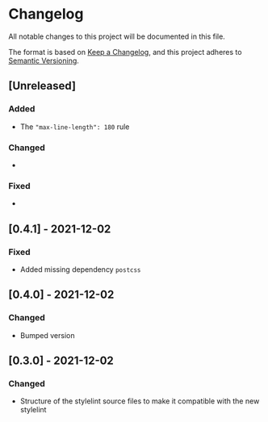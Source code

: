 # Changelog

All notable changes to this project will be documented in this file.

The format is based on [Keep a Changelog](https://keepachangelog.com/en/1.0.0/),
and this project adheres to [Semantic Versioning](https://semver.org/spec/v2.0.0.html).

## [Unreleased]

### Added

* The `"max-line-length": 180` rule

### Changed

*

### Fixed

*

## [0.4.1] - 2021-12-02

### Fixed

* Added missing dependency `postcss`

## [0.4.0] - 2021-12-02

### Changed

* Bumped version

## [0.3.0] - 2021-12-02

### Changed

* Structure of the stylelint source files to make it compatible with the new stylelint
